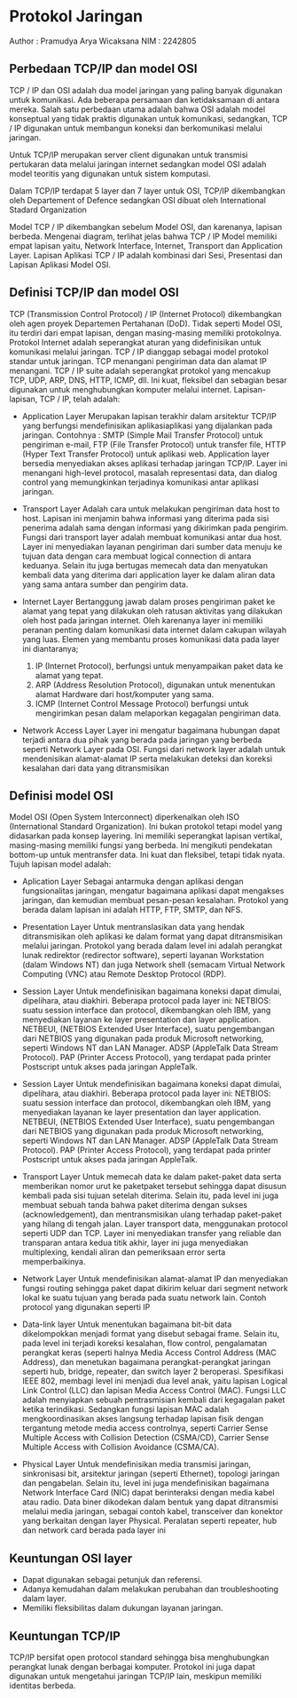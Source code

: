 # Protokol Jaringan

Author : Pramudya Arya Wicaksana
NIM : 2242805

## Perbedaan TCP/IP dan model OSI

TCP / IP dan OSI adalah dua model jaringan yang paling banyak digunakan untuk komunikasi. Ada
beberapa persamaan dan ketidaksamaan di antara mereka. Salah satu perbedaan utama adalah
bahwa OSI adalah model konseptual yang tidak praktis digunakan untuk komunikasi, sedangkan, TCP
/ IP digunakan untuk membangun koneksi dan berkomunikasi melalui jaringan.

Untuk TCP/IP merupakan server client digunakan untuk transmisi pertukaran data melalui jaringan internet sedangkan model OSI adalah model teoritis yang digunakan untuk sistem komputasi.

Dalam TCP/IP terdapat 5 layer dan 7 layer untuk OSI, TCP/IP dikembangkan oleh Departement of Defence sedangkan OSI dibuat oleh International Stadard Organization

Model TCP / IP dikembangkan sebelum Model OSI, dan karenanya, lapisan berbeda. Mengenai
diagram, terlihat jelas bahwa TCP / IP Model memiliki empat lapisan yaitu, Network Interface,
Internet, Transport dan Application Layer. Lapisan Aplikasi TCP / IP adalah kombinasi dari Sesi,
Presentasi dan Lapisan Aplikasi Model OSI.


## Definisi TCP/IP dan model OSI

TCP (Transmission Control Protocol) / IP (Internet Protocol) dikembangkan oleh agen proyek
Departemen Pertahanan (DoD). Tidak seperti Model OSI, itu terdiri dari empat lapisan, dengan
masing-masing memiliki protokolnya. Protokol Internet adalah seperangkat aturan yang didefinisikan
untuk komunikasi melalui jaringan. TCP / IP dianggap sebagai model protokol standar untuk jaringan.
TCP menangani pengiriman data dan alamat IP menangani.
TCP / IP suite adalah seperangkat protokol yang mencakup TCP, UDP, ARP, DNS, HTTP, ICMP, dll. Ini
kuat, fleksibel dan sebagian besar digunakan untuk menghubungkan komputer melalui internet.
Lapisan-lapisan, TCP / IP, telah adalah:

- Application Layer
Merupakan lapisan terakhir dalam arsitektur TCP/IP yang berfungsi mendefinisikan aplikasiaplikasi yang dijalankan pada jaringan. Contohnya : SMTP (Simple Mail Transfer Protocol)
untuk pengiriman e-mail, FTP (File Transfer Protocol) untuk transfer file, HTTP (Hyper Text
Transfer Protocol) untuk aplikasi web. Application layer bersedia menyediakan akses aplikasi
terhadap jaringan TCP/IP. Layer ini menangani high-level protocol, masalah representasi data,
dan dialog control yang memungkinkan terjadinya komunikasi antar aplikasi jaringan.

- Transport Layer
Adalah cara untuk melakukan pengiriman data host to host. Lapisan ini menjamin bahwa
informasi yang diterima pada sisi penerima adalah sama dengan informasi yang dikirimkan
pada pengirim. Fungsi dari transport layer adalah membuat komunikasi antar dua host. Layer
ini menyediakan layanan pengiriman dari sumber data menuju ke tujuan data dengan cara
membuat logical connection di antara keduanya. Selain itu juga bertugas memecah data dan
menyatukan kembali data yang diterima dari application layer ke dalam aliran data yang sama
antara sumber dan pengirim data.

- Internet Layer
Bertanggung jawab dalam proses pengiriman paket ke alamat yang tepat yang dilakukan oleh
ratusan aktivitas yang dilakukan oleh host pada jaringan internet. Oleh karenanya layer ini
memiliki peranan penting dalam komunikasi data internet dalam cakupan wilayah yang luas.
Elemen yang membantu proses komunikasi data pada layer ini diantaranya;
    1. IP (Internet Protocol), berfungsi untuk menyampaikan paket data ke alamat yang tepat.
    2. ARP (Address Resolution Protocol), digunakan untuk menentukan alamat Hardware dari
    host/komputer yang sama.
    3. ICMP (Internet Control Message Protocol) berfungsi untuk mengirimkan pesan dalam
    melaporkan kegagalan pengiriman data.

- Network Access Layer
Layer ini mengatur bagaimana hubungan dapat terjadi antara dua pihak yang berada pada
jaringan yang berbeda seperti Network Layer pada OSI. Fungsi dari network layer adalah untuk 
mendenisikan alamat-alamat IP serta melakukan deteksi dan koreksi kesalahan dari data yang
ditransmisikan

## Definisi model OSI

Model OSI (Open System Interconnect) diperkenalkan oleh ISO (International Standard Organization).
Ini bukan protokol tetapi model yang didasarkan pada konsep layering. Ini memiliki seperangkat
lapisan vertikal, masing-masing memiliki fungsi yang berbeda. Ini mengikuti pendekatan bottom-up
untuk mentransfer data. Ini kuat dan fleksibel, tetapi tidak nyata. Tujuh lapisan model adalah: 

- Aplication Layer
Sebagai antarmuka dengan aplikasi dengan fungsionalitas jaringan, mengatur bagaimana
aplikasi dapat mengakses jaringan, dan kemudian membuat pesan-pesan kesalahan. Protokol
yang berada dalam lapisan ini adalah HTTP, FTP, SMTP, dan NFS.

- Presentation Layer
Untuk mentranslasikan data yang hendak ditransmisikan oleh aplikasi ke dalam format yang
dapat ditransmisikan melalui jaringan. Protokol yang berada dalam level ini adalah perangkat
lunak redirektor (redirector software), seperti layanan Workstation (dalam Windows NT) dan
juga Network shell (semacam Virtual Network Computing (VNC) atau Remote Desktop
Protocol (RDP).

- Session Layer
Untuk mendefinisikan bagaimana koneksi dapat dimulai, dipelihara, atau diakhiri. Beberapa
protocol pada layer ini: NETBIOS: suatu session interface dan protocol, dikembangkan oleh
IBM, yang menyediakan layanan ke layer presentation dan layer application. NETBEUI,
(NETBIOS Extended User Interface), suatu pengembangan dari NETBIOS yang digunakan pada
produk Microsoft networking, seperti Windows NT dan LAN Manager. ADSP (AppleTalk Data
Stream Protocol). PAP (Printer Access Protocol), yang terdapat pada printer Postscript untuk
akses pada jaringan AppleTalk.

- Session Layer
Untuk mendefinisikan bagaimana koneksi dapat dimulai, dipelihara, atau diakhiri. Beberapa
protocol pada layer ini: NETBIOS: suatu session interface dan protocol, dikembangkan oleh
IBM, yang menyediakan layanan ke layer presentation dan layer application. NETBEUI,
(NETBIOS Extended User Interface), suatu pengembangan dari NETBIOS yang digunakan pada
produk Microsoft networking, seperti Windows NT dan LAN Manager. ADSP (AppleTalk Data
Stream Protocol). PAP (Printer Access Protocol), yang terdapat pada printer Postscript untuk
akses pada jaringan AppleTalk.

- Transport Layer
Untuk memecah data ke dalam paket-paket data serta memberikan nomor urut ke paketpaket tersebut sehingga dapat disusun kembali pada sisi tujuan setelah diterima. Selain itu,
pada level ini juga membuat sebuah tanda bahwa paket diterima dengan sukses
(acknowledgement), dan mentransmisikan ulang terhadap paket-paket yang hilang di tengah
jalan.
Layer transport data, menggunakan protocol seperti UDP dan TCP. Layer ini menyediakan
transfer yang reliable dan transparan antara kedua titik akhir, layer ini juga menyediakan
multiplexing, kendali aliran dan pemeriksaan error serta memperbaikinya.

- Network Layer
Untuk mendefinisikan alamat-alamat IP dan menyediakan fungsi routing sehingga paket dapat
dikirim keluar dari segment network lokal ke suatu tujuan yang berada pada suatu network
lain. Contoh protocol yang digunakan seperti IP

- Data-link layer
Untuk menentukan bagaimana bit-bit data dikelompokkan menjadi format yang disebut
sebagai frame. Selain itu, pada level ini terjadi koreksi kesalahan, flow control, pengalamatan
perangkat keras (seperti halnya Media Access Control Address (MAC Address), dan
menetukan bagaimana perangkat-perangkat jaringan seperti hub, bridge, repeater, dan
switch layer 2 beroperasi. Spesifikasi IEEE 802, membagi level ini menjadi dua level anak, yaitu 
lapisan Logical Link Control (LLC) dan lapisan Media Access Control (MAC). Fungsi LLC adalah
menyiapkan sebuah pentrasmisian kembali dari kegagalan paket ketika terindikasi. Sedangkan
fungsi lapisan MAC adalah mengkoordinasikan akses langsung terhadap lapisan fisik dengan
tergantung metode media access controlnya, seperti Carrier Sense Multiple Access with
Collision Detection (CSMA/CD), Carrier Sense Multiple Access with Collision Avoidance
(CSMA/CA).

- Physical Layer
Untuk mendefinisikan media transmisi jaringan, sinkronisasi bit, arsitektur jaringan (seperti
Ethernet), topologi jaringan dan pengabelan. Selain itu, level ini juga mendefinisikan
bagaimana Network Interface Card (NIC) dapat berinteraksi dengan media kabel atau radio.
Data biner dikodekan dalam bentuk yang dapat ditransmisi melalui media jaringan, sebagai
contoh kabel, transceiver dan konektor yang berkaitan dengan layer Physical. Peralatan
seperti repeater, hub dan network card berada pada layer ini

## Keuntungan OSI layer

- Dapat digunakan sebagai petunjuk dan referensi.
- Adanya kemudahan dalam melakukan perubahan dan troubleshooting dalam layer.
- Memiliki fleksibilitas dalam dukungan layanan jaringan.

## Keuntungan TCP/IP

TCP/IP bersifat open protocol standard sehingga bisa menghubungkan perangkat lunak dengan berbagai komputer. Protokol ini juga dapat digunakan untuk mengetahui jaringan TCP/IP lain, meskipun memiliki identitas berbeda.
